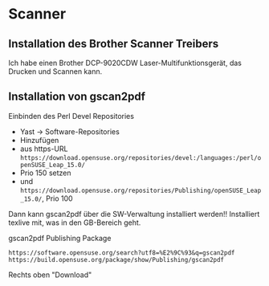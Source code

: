 # Scanner

## Installation des Brother Scanner Treibers

Ich habe einen Brother DCP-9020CDW Laser-Multifunktionsgerät, das Drucken und Scannen kann. 

## Installation von gscan2pdf

Einbinden des Perl Devel Repositories

* Yast -> Software-Repositories
* Hinzufügen
* aus https-URL `https://download.opensuse.org/repositories/devel:/languages:/perl/openSUSE_Leap_15.0/`
* Prio 150 setzen
* und `https://download.opensuse.org/repositories/Publishing/openSUSE_Leap_15.0/`, Prio 100

Dann kann gscan2pdf über die SW-Verwaltung installiert werden!! Installiert texlive mit, was in den GB-Bereich geht.



gscan2pdf Publishing Package

`https://software.opensuse.org/search?utf8=%E2%9C%93&q=gscan2pdf`
`https://build.opensuse.org/package/show/Publishing/gscan2pdf`

Rechts oben "Download"
